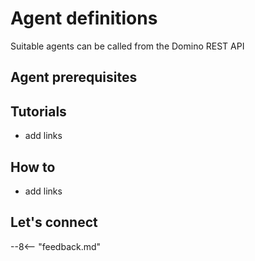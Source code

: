# Agent definitions

Suitable agents can be called from the Domino REST API

## Agent prerequisites

## Tutorials

- add links

## How to

- add links

## Let's connect

--8<-- "feedback.md"
